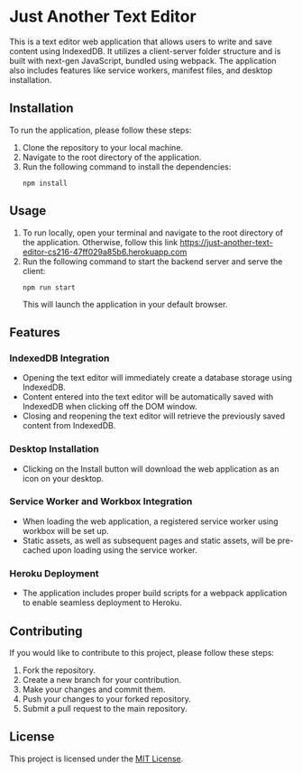 # Just Another Text Editor

This is a text editor web application that allows users to write and save content using IndexedDB. It utilizes a client-server folder structure and is built with next-gen JavaScript, bundled using webpack. The application also includes features like service workers, manifest files, and desktop installation.

## Installation

To run the application, please follow these steps:

1. Clone the repository to your local machine.
2. Navigate to the root directory of the application.
3. Run the following command to install the dependencies:
   ```
   npm install
   ```

## Usage

1. To run locally, open your terminal and navigate to the root directory of the application.  Otherwise, follow this link https://just-another-text-editor-cs216-47ff029a85b6.herokuapp.com
2. Run the following command to start the backend server and serve the client:
   ```
   npm run start
   ```
   This will launch the application in your default browser.

## Features

### IndexedDB Integration
- Opening the text editor will immediately create a database storage using IndexedDB.
- Content entered into the text editor will be automatically saved with IndexedDB when clicking off the DOM window.
- Closing and reopening the text editor will retrieve the previously saved content from IndexedDB.

### Desktop Installation
- Clicking on the Install button will download the web application as an icon on your desktop.

### Service Worker and Workbox Integration
- When loading the web application, a registered service worker using workbox will be set up.
- Static assets, as well as subsequent pages and static assets, will be pre-cached upon loading using the service worker.

### Heroku Deployment
- The application includes proper build scripts for a webpack application to enable seamless deployment to Heroku.

## Contributing

If you would like to contribute to this project, please follow these steps:

1. Fork the repository.
2. Create a new branch for your contribution.
3. Make your changes and commit them.
4. Push your changes to your forked repository.
5. Submit a pull request to the main repository.

## License

This project is licensed under the [MIT License](LICENSE).



